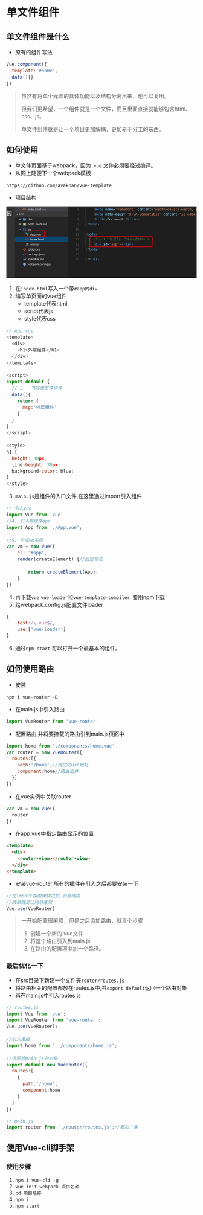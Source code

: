 # 单文件组件

## 单文件组件是什么

- 原有的组件写法

```js
Vue.component({
  template:'#home',
  data(){}
})
```

> 虽然有将单个元素的具体功能以及结构分离出来，也可以复用。
>
> 但我们更希望，一个组件就是一个文件，而且里面直接就能够包含html、css、js。
>
> 单文件组件就是让一个项目更加解耦，更加易于分工的东西。

## 如何使用

- 单文件页面基于webpack，因为`.vue` 文件必须要经过编译。
- 从网上随便下一个webpack模板

`https://github.com/avakpan/vue-template` 

- 项目结构

![](./md-imgs/项目模板.png)

1. 在`index.html`写入一个带`#app的div`
2. 编写单页面的vue组件
   - template代表html
   - script代表js
   - style代表css

```js
// App.vue
<template>
  <div>
    <h1>外层组件</h1>
  </div>
</template>

<script>
export default {
  // 2.  书写单文件组件
  data(){
    return {
      msg:'外层组件'
    }
  }
}
</script>

<style>
h1 {
  height: 30px;
  line-height: 30px;
  background-color: blue;
}
</style>

```

3. `main.js`是组件的入口文件,在这里通过import引入组件

```js
// 引入vue
import Vue from 'vue'
//4. 引入根组件app
import App from './App.vue';

//5. 生成vm实例
var vm = new Vue({
    el: '#app',
    render(createElement) {//固定写法
        
        return createElement(App);
    }
})
```

4. 再下载`vue` `vue-loader`和`vue-template-compiler `要用npm下载
5. 给webpack.config.js配置文件loader


```js
{
  	test:/\.vue$/,
    use:['vue-loader']
}
```

6. 通过`npm start` 可以打开一个最基本的组件。

## 如何使用路由

- 安装

`npm i vue-router -D`

- 在main.js中引入路由

```js
import VueRouter from 'vue-router'
```

- 配置路由,并将要挂载的路由引到main.js页面中

```js
import home from './components/home.vue'
var router = new VueRouter({
  routes:[{
    path:'/home',//路由的url地址
    component:home//路由组件
  }]
})
```

- 在vue实例中关联router

```js
var vm = new Vue({
  router
})
```

- 在app.vue中指定路由显示的位置

```html
<template>
  <div>
  	<router-view></router-view>
  </div>
</template>
```

- 安装vue-router,所有的插件在引入之后都要安装一下

```js
//在import路由模块之后,安装路由
//效果就是让内容生效
Vue.use(VueRouter)
```

> 一开始配置很麻烦，但是之后添加路由，就三个步骤
>
> 1. 创建一个新的.vue文件
> 2. 将这个路由引入到main.js
> 3. 在路由的配置项中加一个路径。

### 最后优化一下

- 在src目录下新建一个文件夹`router/routes.js`
- 将路由相关的配置都放在routes.js中,并`export default`返回一个路由对象
- 再在main.js中引入routes.js

```js
// routes.js
import Vue from 'vue';
import VueRouter from 'vue-router';
Vue.use(VueRouter);

//引入路由
import home from '../components/home.js';

//返回给main.js的对象
export default new VueRouter({
  routes:[
    {
      path:'/home',
      component:home
    }
  ]
})
```

```js
// main.js
import router from './router/routes.js';//新加一条

```







## 使用Vue-cli脚手架

### 使用步骤

1. `npm i vue-cli -g`
2. `vue init webpack 项目名称` 
3. `cd 项目名称`
4. `npm i`
5. `npm start`


